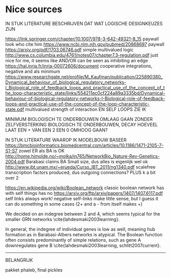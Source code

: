 # Nice sources

IN STUK LITERATURE BESCHRIJVEN DAT WAT LOGISCHE DESIGNKEUZES ZIJN

https://link.springer.com/chapter/10.1007/978-3-642-49321-8_15 paywall look who cite him
https://www.ncbi.nlm.nih.gov/pubmed/20868697 paywall
https://arxiv.org/pdf/1703.06746.pdf simple multivalued logic
http://www.cs.columbia.edu/4761/notes07/chapter7.3-regulation.pdf just nice for me, it seems like AND/OR can be seen as inhibiting an edge
https://hal.inria.fr/inria-00072606/document cooperative integrations, negative and als minimum
https://www.researchgate.net/profile/M_Kaufman/publication/225890380_Dynamical_behaviour_of_biological_regulatory_networks-I_Biological_role_of_feedback_loops_and_practical_use_of_the_concept_of_the_loop-characteristic_state/links/554211ec0cf224a89a3335bd/Dynamical-behaviour-of-biological-regulatory-networks-I-Biological-role-of-feedback-loops-and-practical-use-of-the-concept-of-the-loop-characteristic-state.pdf multivalued strength of interaction EN SELF LOOPS ZIE IK


MINIMUM BIOLOGISCH TE ONDERBOUWEN
OMLAAG GAAN ZONDER ZELFVERSTERKING BIOLOGISCH TE ONDERBOUWEN, DECAY
HOEVEEL LAAT EEN + VAN EEN 2 EEN 0 OMHOOG GAAN?


IN STUK LITERATURE WAAROP IK MODELBOUW BASEER
https://bmcbioinformatics.biomedcentral.com/articles/10.1186/1471-2105-7-S1-S7 zowel ER als BA is OK
http://home.himolde.no/~molka/in765/NetworkBio_Nature-Rev-Genetics-2004.pdf Barabasi claims BA
Small size, dus alles is eigenlijk wel ok
http://www.ibt.unam.mx/~erueda/Curso_IBT_2011/ng1340.pdf scalefree transcription factors produced, dus outgoing connections? PLUS k a bit over 2

https://en.wikipedia.org/wiki/Boolean_network classic boolean network has with self things has no 
https://arxiv.org/ftp/arxiv/papers/1407/1407.6117.pdf self links always work!
	negative self-links make little sense, but I guess it can do something in some cases (2+ and a - from itself makes +)
	
	
We decided on an indegree between 2 and 4, which seems typical for the smaller GRN networks \cite{lahdesmaki2003learning}.

In general, the indegree of individual genes is low as well, meaning hub formation as in Barabasi-Albers networks is atypical.
The Boolean function often consists predominantly of simple relations, such as gene A downregulates gene B \cite{lahdesmaki2003learning, schlitt2007current}.

---

BELANGRIJK

pakket phaleb, final pickles